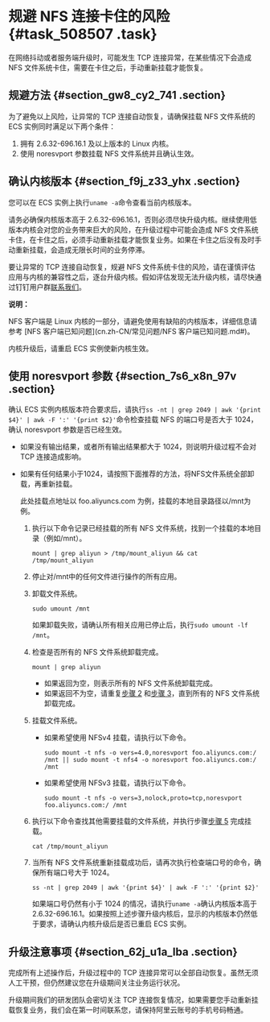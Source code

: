 # 规避 NFS 连接卡住的风险 {#task_508507 .task}

在网络抖动或者服务端升级时，可能发生 TCP 连接异常，在某些情况下会造成 NFS 文件系统卡住，需要在卡住之后，手动重新挂载才能恢复。

## 规避方法 {#section_gw8_cy2_741 .section}

为了避免以上风险，让异常的 TCP 连接自动恢复，请确保挂载 NFS 文件系统的 ECS 实例同时满足以下两个条件：

1.  拥有 2.6.32-696.16.1 及以上版本的 Linux 内核。
2.  使用 noresvport 参数挂载 NFS 文件系统并且确认生效。

## 确认内核版本 {#section_f9j_z33_yhx .section}

您可以在 ECS 实例上执行`uname -a`命令查看当前内核版本。

请务必确保内核版本高于 2.6.32-696.16.1，否则必须尽快升级内核。继续使用低版本内核会对您的业务带来巨大的风险，在升级过程中可能会造成 NFS 文件系统卡住，在卡住之后，必须手动重新挂载才能恢复业务。如果在卡住之后没有及时手动重新挂载，会造成无限长时间的业务停滞。

要让异常的 TCP 连接自动恢复，规避 NFS 文件系统卡住的风险，请在谨慎评估应用与内核的兼容性之后，逐台升级内核。假如评估发现无法升级内核，请尽快通过钉钉用户群[联系我们](../../../../cn.zh-CN/联系我们/联系我们.md#)。

**说明：** 

NFS 客户端是 Linux 内核的一部分，请避免使用有缺陷的内核版本，详细信息请参考 [NFS 客户端已知问题](cn.zh-CN/常见问题/NFS 客户端已知问题.md#)。

内核升级后，请重启 ECS 实例使新内核生效。

## 使用 noresvport 参数 {#section_7s6_x8n_97v .section}

确认 ECS 实例内核版本符合要求后，请执行`ss -nt | grep 2049 | awk '{print $4}' | awk -F ':' '{print $2}'`命令检查挂载 NFS 的端口号是否大于 1024，确认 noresvport 参数是否已经生效。

-   如果没有输出结果，或者所有输出结果都大于 1024，则说明升级过程不会对 TCP 连接造成影响。
-   如果有任何结果小于1024，请按照下面推荐的方法，将NFS文件系统全部卸载，再重新挂载。

    此处挂载点地址以 foo.aliyuncs.com 为例，挂载的本地目录路径以/mnt为例。

    1.  执行以下命令记录已经挂载的所有 NFS 文件系统，找到一个挂载的本地目录（例如/mnt）。

        ``` {#codeblock_8r2_yoj_qll}
        mount | grep aliyun > /tmp/mount_aliyun && cat /tmp/mount_aliyun
        ```

    2.  停止对/mnt中的任何文件进行操作的所有应用。
    3.  卸载文件系统。

        ``` {#codeblock_6e1_fnf_zlv}
        sudo umount /mnt
        ```

        如果卸载失败，请确认所有相关应用已停止后，执行`sudo umount -lf /mnt`。

    4.  检查是否所有的 NFS 文件系统卸载完成。

        ``` {#codeblock_4oz_5z8_uvb}
        mount | grep aliyun
        ```

        -   如果返回为空，则表示所有的 NFS 文件系统卸载完成。
        -   如果返回不为空，请重复[步骤 2](#li_90z_64q_mbc) 和[步骤 3](#li_zl8_t2h_u7b)，直到所有的 NFS 文件系统卸载完成。
    5.  挂载文件系统。
        -   如果希望使用 NFSv4 挂载，请执行以下命令。

            ``` {#codeblock_o8h_6ve_cg0}
            sudo mount -t nfs -o vers=4.0,noresvport foo.aliyuncs.com:/ /mnt || sudo mount -t nfs4 -o noresvport foo.aliyuncs.com:/ /mnt
            ```

        -   如果希望使用 NFSv3 挂载，请执行以下命令。

            ``` {#codeblock_f1u_8rb_bpu}
            sudo mount -t nfs -o vers=3,nolock,proto=tcp,noresvport foo.aliyuncs.com:/ /mnt
            ```

    6.  执行以下命令查找其他需要挂载的文件系统，并执行步骤[步骤 5](#li_dnx_bmy_4b1) 完成挂载。

        ``` {#codeblock_txv_oz4_2ri}
        cat /tmp/mount_aliyun
        ```

    7.  当所有 NFS 文件系统重新挂载成功后，请再次执行检查端口号的命令，确保所有端口号大于 1024。

        ``` {#codeblock_i8u_z5u_hgt}
        ss -nt | grep 2049 | awk '{print $4}' | awk -F ':' '{print $2}'
        ```

        如果端口号仍然有小于 1024 的情况，请执行`uname -a`确认内核版本高于 2.6.32-696.16.1。如果按照上述步骤升级内核后，显示的内核版本仍然低于要求，请确认内核升级后是否已重启 ECS 实例。


## 升级注意事项 {#section_62j_u1a_lba .section}

完成所有上述操作后，升级过程中的 TCP 连接异常可以全部自动恢复。虽然无须人工干预，但仍然建议您在升级期间关注业务运行状况。

升级期间我们的研发团队会密切关注 TCP 连接恢复情况，如果需要您手动重新挂载恢复业务，我们会在第一时间联系您，请保持阿里云账号的手机号码畅通。

